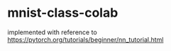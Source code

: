 # mnist-class-colab

implemented with reference to https://pytorch.org/tutorials/beginner/nn_tutorial.html 
